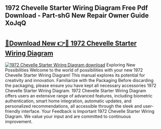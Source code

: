 ## 1972 Chevelle Starter Wiring Diagram Free Pdf Download - Part-shG New Repair Owner Guide XoJqQ

# <h2><a href="http://dflkidc.blite.top/?on=1972+Chevelle+Starter+Wiring+Diagram">🔗Download New 👉🔴 1972 Chevelle Starter Wiring Diagram</a></h2>

[![1972 Chevelle Starter Wiring Diagram download](https://i.imgur.com/lujVjoI.png)](http://dflkidc.blite.top/?on=1972+Chevelle+Starter+Wiring+Diagram)
Exploring New Possibilities Welcome to the world of possibilities with your new 1972 Chevelle Starter Wiring Diagram! This manual explores its potential for creativity and innovation. Familiarize with the Packaging Before discarding the packaging, please ensure you have kept all necessary accessories 1972 Chevelle Starter Wiring Diagram. 1972 Chevelle Starter Wiring Diagram offers users an extensive range of advanced features, including biometric authentication, smart home integration, automatic updates, and personalized recommendations, all accessible through the sleek and user-friendly interface. Your Feedback is Important 1972 Chevelle Starter Wiring Diagram. We value your input and are committed to continuous improvement.
